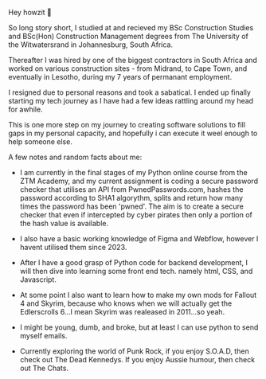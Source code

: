 Hey howzit 👋

So long story short, I studied at and recieved my BSc Construction Studies and BSc(Hon) Construction Management degrees from The University of the Witwatersrand in Johannesburg, South Africa.

Thereafter I was hired by one of the biggest contractors in South Africa and worked on various construction sites - from Midrand, to Cape Town, and eventually in Lesotho, during my 7 years of permanant employment.

I resigned due to personal reasons and took a sabatical. I ended up finally starting my tech journey as I have had a few ideas rattling around my head for awhile. 

This is one more step on my journey to creating software solutions to fill gaps in my personal capacity, and hopefully i can execute it weel enough to help someone else.

A few notes and random facts about me:
- I am currently in the final stages of my Python online course from the ZTM Academy, and my current assignment is coding a secure password checker that utilises an API from PwnedPasswords.com, hashes the password according to SHA1 algorythm, splits and return how many times the password has been 'pwned'. The aim is to create a secure checker that even if intercepted by cyber pirates then only a portion of the hash value is available.

- I also have a basic working knowledge of Figma and Webflow, however I havent utilised them since 2023.

- After I have a good grasp of Python code for backend development, I will then dive into learning some front end tech. namely html, CSS, and Javascript.

- At some point I also want to learn how to make my own mods for Fallout 4 and Skyrim, because who knows when we will actually get the Edlerscrolls 6...I mean Skyrim was realeased in 2011...so yeah.

- I might be young, dumb, and broke, but at least I can use python to send myself emails.

- Currently exploring the world of Punk Rock, if you enjoy S.O.A.D, then check out The Dead Kennedys. If you enjoy Aussie humour, then check out The Chats.

